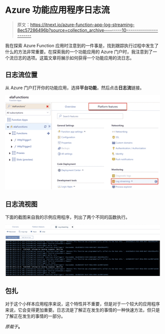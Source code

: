 # Azure 功能应用程序日志流

> 原文：<https://itnext.io/azure-function-app-log-streaming-8ec57286496b?source=collection_archive---------10----------------------->

我在探索 Azure Function 应用时注意到的一件事是，找到跟踪执行过程中发生了什么的方法非常重要。在探索我的一个功能应用的 Azure 门户时，我注意到了一个流日志的选项。这篇文章将展示如何获得一个功能应用的流日志。

## 日志流位置

从 Azure 门户打开你的功能应用，选择**平台功能**，然后点击**日志流**链接。

![](img/abbf7467a8bad2b9f1ed063d2e1f57b6.png)

## 日志流视图

下面的截图来自我的示例应用程序，列出了两个不同的函数执行。

![](img/0036384769a32c5e2877e3cb0e74a90e.png)

## 包扎

对于这个小样本应用程序来说，这个特性并不重要，但是对于一个较大的应用程序来说，它会变得更加重要。日志流是了解正在发生的事情的一种快速方法，但只是了解正在发生的事情的一部分。

*原载于*[](https://elanderson.net/2019/07/azure-function-app-log-streaming/)**。**